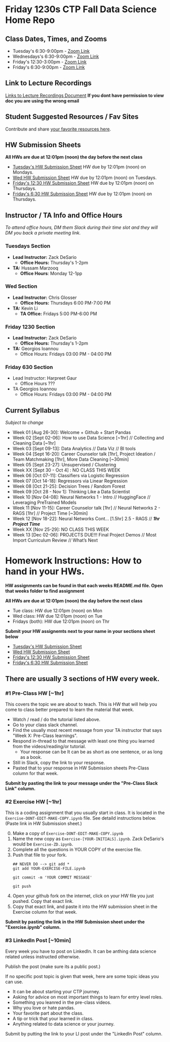 # Friday 1230s CTP Fall Data Science Home Repo

## Class Dates, Times, and Zooms
* Tuesday's 6:30-9:00pm - [Zoom Link](https://us02web.zoom.us/j/82715357250?pwd=B8OYabXElJB3elcdQ0ad8NJqo4a6Gk.1)
* Wednesdays's 6:30-9:00pm - [Zoom Link](https://us02web.zoom.us/j/81988126754?pwd=6l3NNBocCM8AlJsXkAfrkcqaYsl9oi.1)
* Friday's 12:30-3:00pm - [Zoom Link](https://us02web.zoom.us/j/81495327576?pwd=zfQt1KpdRePS3zVSPsJteTgSVL6sXW.1)
* Friday's 6:30-9:00pm - [Zoom Link](https://us02web.zoom.us/j/83864100864?pwd=MCWryih5q0KteZaL59XdOC9RkC4Y3K.1)

## Link to Lecture Recordings
[Links to Lecture Recordings Document](https://docs.google.com/document/d/1eGvM5QWsY7otTTgp6ADVyZg5jR-8DJAn2bpBmrs2KLw/edit?usp=sharing)
**If you dont have permission to view doc you are using the wrong email**

## Student Suggested Resources / Fav Sites
Contribute and share [your favorite resources here](https://docs.google.com/document/d/1VdEt5eatJiXV-2OvJKsaeBENyU2sJsXM-KgLTUD5rdA/edit?usp=sharing).


## HW Submission Sheets
__All HWs are due at 12:01pm (noon) the day before the next class__

* [Tuesday's HW Submission Sheet](https://docs.google.com/spreadsheets/d/150MVMGhClrJ7NFAoukEvbZoujM3a_-7v9r9q4QihiAc/edit?gid=0#gid=0) HW due by 12:01pm (noon) on Mondays.
* [Wed HW Submission Sheet](https://docs.google.com/spreadsheets/d/1h3TcC5mDSPhOuRIHJnq5qr-MHsEXfVdDxgx9s1YHWRM/edit?usp=sharing) HW due by 12:01pm (noon) on Tuesdays.
* [Friday's 12:30 HW Submission Sheet](https://docs.google.com/spreadsheets/d/1jws-NeM5Ww4m903Xa8Vgdzcqi1LO3r_zXNQkNxeBk34/edit?usp=sharing) HW due by 12:01pm (noon) on Thursdays.
* [Friday's 6:30 HW Submission Sheet](https://docs.google.com/spreadsheets/d/1mIpyT3I08v-uU--gOqb0dVLy95jtnchKMAsAWXf_mus/edit?usp=sharing) HW due by 12:01pm (noon) on Thursdays.


## Instructor / TA Info and Office Hours
*To attend office hours, DM them Slack during their time slot and they will DM you back a private meeting link.*

### Tuesdays Section
* __Lead Instructor:__ Zack DeSario
    * __Office Hours:__ Thursday's 1-2pm 
* __TA:__  Hussam Marzooq
    * __Office Hours__: Monday 12-1pp

### Wed Section
* __Lead Instructor:__ Chris Glosser
    * __Office Hours:__ Thursdays 6:00 PM-7:00 PM
* __TA:__ Kevin Li
    * __TA Office:__ Fridays 5:00 PM-6:00 PM

### Friday 1230 Section
* __Lead Instructor:__ Zack DeSario
    * __Office Hours:__ Thursday's 1-2pm 
* __TA:__ Georgios Ioannou
    * Office Hours: Fridays 03:00 PM - 04:00 PM

### Friday 630 Section
* Lead Instructor: Harpreet Gaur
    * Office Hours ???
* TA Georgios Ioannou
    * Office Hours: Fridays 03:00 PM - 04:00 PM

## Current Syllabus 

*Subject to change* 
* Week 01 [Aug  26-30]: Welcome + Github + Start Pandas
* Week 02 [Sept 02-06]: How to use Data Science [~1hr] // Collecting and Cleaning Data [~1hr]
* Week 03 [Sept 09-13]: Data Analytics // Data Viz // BI tools 
* Week 04 [Sept 16-20]: Career Counselor talk [1hr], Project Ideation / Team Matchmaking [1hr], More Data Cleaning [~30min]
* Week 05 [Sept 23-27]: Unsupervised / Clustering 
* Week XX [Sept 30 - Oct 4] : NO CLASS THIS WEEK 
* Week 06 [Oct  07-11]: Classifiers via Logistic Regression 
* Week 07 [Oct  14-18]: Regressors via Linear Regression 
* Week 08 [Oct  21-25]: Decision Trees / Random Forest
* Week 09 [Oct  28 - Nov 1]: Thinking Like a Data Scientist
* Week 10 [Nov  04-08]: Neural Networks 1 - Intro // HuggingFace // Leveraging PreTrained Models
* Week 11 [Nov  11-15]: Career Counselor talk [1hr] // Neural Networks 2 - RAGS [1hr] // Project Time [~30min]
* Week 12 [Nov  18-22]: Neural Networks Cont... [1.5hr] 2.5 - RAGS //     ***1hr Project Time*** 
* Week XX [Nov  25-29]: NO CLASS THIS WEEK
* Week 13 [Dec  02-06]: PROJECTS DUE!!! Final Project Demos // Most Import Curriculum Review // What’s Next

# Homework Instructions: How to hand in your HWs.
__HW assignments can be found in that each weeks README.md file. Open that weeks folder to find assignment__

__All HWs are due at 12:01pm (noon) the day before the next class__

* Tue class:  HW due 12:01pm (noon) on Mon
* Wed class: HW due 12:01pm (noon) on Tue
* Fridays (both):  HW due 12:01pm (noon) on Thr

__Submit your HW assignemts next to your name in your sections sheet below__
* [Tuesday's HW Submission Sheet](https://docs.google.com/spreadsheets/d/150MVMGhClrJ7NFAoukEvbZoujM3a_-7v9r9q4QihiAc/edit?gid=0#gid=0)
* [Wed HW Submission Sheet](https://docs.google.com/spreadsheets/d/1h3TcC5mDSPhOuRIHJnq5qr-MHsEXfVdDxgx9s1YHWRM/edit?usp=sharing)
* [Friday's 12:30 HW Submission Sheet](https://docs.google.com/spreadsheets/d/1jws-NeM5Ww4m903Xa8Vgdzcqi1LO3r_zXNQkNxeBk34/edit?usp=sharing)
* [Friday's 6:30 HW Submission Sheet](https://docs.google.com/spreadsheets/d/1mIpyT3I08v-uU--gOqb0dVLy95jtnchKMAsAWXf_mus/edit?usp=sharing)

## There are usually 3 sections of HW every week.

### #1 Pre-Class HW [~1hr]
This covers the topic we are about to teach.  This is HW that will help you come to class better prepared to learn the material that week. 
* Watch / read / do the tutorial listed above. 
* Go to your class slack channel.  
* Find the usually most recent message from your TA instructor that says "Week X: Pre-Class learnings". 
* Respond in-thread to that message with least one thing you learned from the videos/reading/or tutorial. 
	* Your response can be It can be as short as one sentence, or as long as a book. 
* Still in Slack, copy the link to your response. 
* Pasted that to your response in HW Submission sheets Pre-Class column for that week.

__Submit by pasting the link to your message under the "Pre-Class Slack Link" column.__ 

### #2 Exercise HW [~1hr]
This is a coding assignment that you usually start in class.  It is located in the `Exercise-DONT-EDIT-MAKE-COPY.ipynb` file.  See detaild instructions below. (Paste link in HW Submission sheet.)

0. Make a copy of `Exercise-DONT-EDIT-MAKE-COPY.ipynb`
0. Name the new copy as `Exercise-[YOUR-INITIALS].ipynb`. Zack DeSario's would be `Exercise-ZD.ipynb`.
0. Complete all the questions in YOUR COPY of the exercise file.
0. Push that file to your fork. 
    ```
    ## NEVER DO --> git add *
    git add YOUR-EXERCISE-FILE.ipynb

    git commit -m 'YOUR COMMIT MESSAGE'
    
    git push
    ```
0. Open your github fork on the internet, click on your HW file you just pushed. Copy that exact link. 
0. Copy that exact link, and paste it into the HW submission sheet in the Exercise column for that week. 

__Submit by pasting the link in the HW Submission sheet under the "Exercise.ipynb" column.__

### #3 LinkedIn Post [~10min]
Every week you have to post on LinkedIn. It can be anthing data science related unless instructed otherwise. 

Publish the post (make sure its a public post.) 

If no specific post topic is given that week, here are some topic ideas you can use. 
* It can be about starting your CTP journey. 
* Asking for advice on most important things to learn for entry level roles. 
* Something you leanred in the pre-class videos. 
* Why you love or hate pandas. 
* Your favorite part about the class. 
* A tip or trick that your learned in class. 
* Anything related to data science or your journey. 

Submit by putting the link to your LI post under the "LinkedIn Post" column. 
